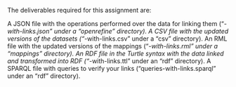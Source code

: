 The deliverables required for this assignment are:

A JSON file with the operations performed over the data for linking them (“*-with-links.json” under a “openrefine” directory).
A CSV file with the updated versions of the datasets (“*-with-links.csv” under a “csv” directory).
An RML file with the updated versions of the mappings (“*-with-links.rml” under a “mappings” directory).
An RDF file in the Turtle syntax with the data linked and transformed into RDF (“*-with-links.ttl” under an “rdf” directory).
A SPARQL file with queries to verify your links (“queries-with-links.sparql” under an “rdf” directory).